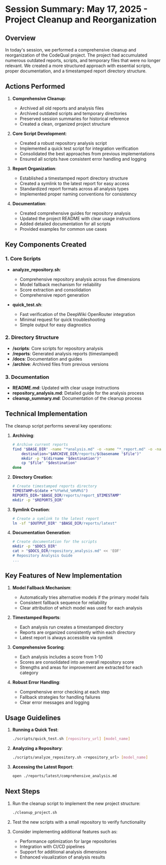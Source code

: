 # Session Summary: May 17, 2025 - Project Cleanup and Reorganization

## Overview

In today's session, we performed a comprehensive cleanup and reorganization of the CodeQual project. The project had accumulated numerous outdated reports, scripts, and temporary files that were no longer relevant. We created a more structured approach with essential scripts, proper documentation, and a timestamped report directory structure.

## Actions Performed

1. **Comprehensive Cleanup**:
   - Archived all old reports and analysis files
   - Archived outdated scripts and temporary directories
   - Preserved session summaries for historical reference
   - Created a clean, organized project structure

2. **Core Script Development**:
   - Created a robust repository analysis script
   - Implemented a quick test script for integration verification
   - Consolidated the best approaches from previous implementations
   - Ensured all scripts have consistent error handling and logging

3. **Report Organization**:
   - Established a timestamped report directory structure
   - Created a symlink to the latest report for easy access
   - Standardized report formats across all analysis types
   - Implemented proper naming conventions for consistency

4. **Documentation**:
   - Created comprehensive guides for repository analysis
   - Updated the project README with clear usage instructions
   - Added detailed documentation for all scripts
   - Provided examples for common use cases

## Key Components Created

### 1. Core Scripts

- **analyze_repository.sh**:
  - Comprehensive repository analysis across five dimensions
  - Model fallback mechanism for reliability
  - Score extraction and consolidation
  - Comprehensive report generation

- **quick_test.sh**:
  - Fast verification of the DeepWiki OpenRouter integration
  - Minimal request for quick troubleshooting
  - Simple output for easy diagnostics

### 2. Directory Structure

- **/scripts**: Core scripts for repository analysis
- **/reports**: Generated analysis reports (timestamped)
- **/docs**: Documentation and guides
- **/archive**: Archived files from previous versions

### 3. Documentation

- **README.md**: Updated with clear usage instructions
- **repository_analysis.md**: Detailed guide for the analysis process
- **cleanup_summary.md**: Documentation of the cleanup process

## Technical Implementation

The cleanup script performs several key operations:

1. **Archiving**:
   ```bash
   # Archive current reports
   find "$BASE_DIR" -name "*analysis.md" -o -name "*_report.md" -o -name "*scoring*.md" | while read file; do
       destination="$ARCHIVE_DIR/reports/$(basename "$file")"
       mkdir -p "$(dirname "$destination")"
       cp "$file" "$destination"
   done
   ```

2. **Directory Creation**:
   ```bash
   # Create timestamped reports directory
   TIMESTAMP=$(date +"%Y%m%d_%H%M%S")
   REPORTS_DIR="$BASE_DIR/reports/report_$TIMESTAMP"
   mkdir -p "$REPORTS_DIR"
   ```

3. **Symlink Creation**:
   ```bash
   # Create a symlink to the latest report
   ln -sf "$OUTPUT_DIR" "$BASE_DIR/reports/latest"
   ```

4. **Documentation Generation**:
   ```bash
   # Create documentation for the scripts
   mkdir -p "$DOCS_DIR"
   cat > "$DOCS_DIR/repository_analysis.md" << 'EOF'
   # Repository Analysis Guide
   ...
   ```

## Key Features of New Implementation

1. **Model Fallback Mechanism**:
   - Automatically tries alternative models if the primary model fails
   - Consistent fallback sequence for reliability
   - Clear attribution of which model was used for each analysis

2. **Timestamped Reports**:
   - Each analysis run creates a timestamped directory
   - Reports are organized consistently within each directory
   - Latest report is always accessible via symlink

3. **Comprehensive Scoring**:
   - Each analysis includes a score from 1-10
   - Scores are consolidated into an overall repository score
   - Strengths and areas for improvement are extracted for each category

4. **Robust Error Handling**:
   - Comprehensive error checking at each step
   - Fallback strategies for handling failures
   - Clear error messages and logging

## Usage Guidelines

1. **Running a Quick Test**:
   ```bash
   ./scripts/quick_test.sh [repository_url] [model_name]
   ```

2. **Analyzing a Repository**:
   ```bash
   ./scripts/analyze_repository.sh <repository_url> [model_name]
   ```

3. **Accessing the Latest Report**:
   ```bash
   open ./reports/latest/comprehensive_analysis.md
   ```

## Next Steps

1. Run the cleanup script to implement the new project structure:
   ```bash
   ./cleanup_project.sh
   ```

2. Test the new scripts with a small repository to verify functionality
3. Consider implementing additional features such as:
   - Performance optimization for large repositories
   - Integration with CI/CD pipelines
   - Support for additional analysis dimensions
   - Enhanced visualization of analysis results
